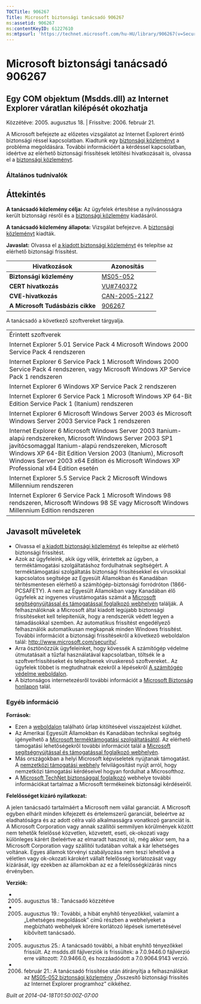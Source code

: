 ```yaml
---
TOCTitle: 906267
Title: Microsoft biztonsági tanácsadó 906267
ms:assetid: 906267
ms:contentKeyID: 61227610
ms:mtpsurl: 'https://technet.microsoft.com/hu-HU/library/906267(v=Security.10)'
---
```




Microsoft biztonsági tanácsadó 906267
=====================================

Egy COM objektum (Msdds.dll) az Internet Explorer váratlan kilépését okozhatja
------------------------------------------------------------------------------

Közzétéve: 2005. augusztus 18. | Frissítve: 2006. február 21.

A Microsoft befejezte az előzetes vizsgálatot az Internet Explorert érintő biztonsági réssel kapcsolatban. Kiadtunk egy [biztonsági közleményt](http://go.microsoft.com/fwlink/?linkid=50690) a probléma megoldására. További információért a kérdéssel kapcsolatban, ideértve az elérhető biztonsági frissítések letöltési hivatkozásait is, olvassa el a [biztonsági közleményt](http://go.microsoft.com/fwlink/?linkid=50690).

### Általános tudnivalók

Áttekintés
----------


**A tanácsadó közlemény célja:** Az ügyfelek értesítése a nyilvánosságra került biztonsági résről és a [biztonsági közlemény](http://go.microsoft.com/fwlink/?linkid=50690) kiadásáról.

**A tanácsadó közlemény állapota:** Vizsgálat befejezve. A [biztonsági közleményt](http://go.microsoft.com/fwlink/?linkid=50690) kiadták.

**Javaslat:** Olvassa el [a kiadott biztonsági közleményt](http://go.microsoft.com/fwlink/?linkid=50690) és telepítse az elérhető biztonsági frissítést.

| Hivatkozások                     | Azonosítás                                                                       |
|----------------------------------|----------------------------------------------------------------------------------|
| **Biztonsági közlemény**         | [MS05-052](http://go.microsoft.com/fwlink/?linkid=50690)                         |
| **CERT hivatkozás**              | [VU\#740372](http://www.kb.cert.org/vuls/id/740372)                              |
| **CVE-hivatkozás**               | [CAN-2005-2127](http://www.cve.mitre.org/cgi-bin/cvename.cgi?name=can-2005-2127) |
| **A Microsoft Tudásbázis cikke** | [906267](http://support.microsoft.com/kb/906267)                                 |

A tanácsadó a következő szoftvereket tárgyalja.

|                                                                                                                                                                                                                                                                                                                           |
|---------------------------------------------------------------------------------------------------------------------------------------------------------------------------------------------------------------------------------------------------------------------------------------------------------------------------|
| Érintett szoftverek                                                                                                                                                                                                                                                                                                       |
| Internet Explorer 5.01 Service Pack 4 Microsoft Windows 2000 Service Pack 4 rendszeren                                                                                                                                                                                                                                    |
| Internet Explorer 6 Service Pack 1 Microsoft Windows 2000 Service Pack 4 rendszeren, vagy Microsoft Windows XP Service Pack 1 rendszeren                                                                                                                                                                                  |
| Internet Explorer 6 Windows XP Service Pack 2 rendszeren                                                                                                                                                                                                                                                                  |
| Internet Explorer 6 Service Pack 1 Microsoft Windows XP 64-Bit Edition Service Pack 1 (Itanium) rendszeren                                                                                                                                                                                                                |
| Internet Explorer 6 Microsoft Windows Server 2003 és Microsoft Windows Server 2003 Service Pack 1 rendszeren                                                                                                                                                                                                              |
| Internet Explorer 6 Microsoft Windows Server 2003 Itanium-alapú rendszereken, Microsoft Windows Server 2003 SP1 javítócsomaggal Itanium-alapú rendszereken, Microsoft Windows XP 64-Bit Edition Version 2003 (Itanium), Microsoft Windows Server 2003 x64 Edition és Microsoft Windows XP Professional x64 Edition esetén |
| Internet Explorer 5.5 Service Pack 2 Microsoft Windows Millennium rendszeren                                                                                                                                                                                                                                              |
| Internet Explorer 6 Service Pack 1 Microsoft Windows 98 rendszeren, Microsoft Windows 98 SE vagy Microsoft Windows Millennium Edition rendszeren                                                                                                                                                                          |

Javasolt műveletek
------------------


-   Olvassa el [a kiadott biztonsági közleményt](http://go.microsoft.com/fwlink/?linkid=50690) és telepítse az elérhető biztonsági frissítést.
-   Azok az ügyfeleink, akik úgy vélik, érintettek az ügyben, a terméktámogatási szolgáltatáshoz fordulhatnak segítségért. A terméktámogatási szolgáltatás biztonsági frissítésekkel és vírusokkal kapcsolatos segítsége az Egyesült Államokban és Kanadában térítésmentesen elérhető a számítógép-biztonsági forródróton (1866-PCSAFETY). A nem az Egyesült Államokban vagy Kanadában élő ügyfelek az ingyenes vírustámogatás számát a [Microsoft segítségnyújtással és támogatással foglalkozó webhelyén](http://support.microsoft.com/security/) találják.
    A felhasználóknak a Microsoft által kiadott legújabb biztonsági frissítéseket kell telepíteniük, hogy a rendszerük védett legyen a támadásokkal szemben. Az automatikus frissítést engedélyező felhasználók automatikusan megkapnak minden Windows frissítést. További információt a biztonsági frissítésekről a következő weboldalon talál: <http://www.microsoft.com/security/>.
-   Arra ösztönözzük ügyfeleinket, hogy kövessék A számítógép védelme útmutatásait a tűzfal használatával kapcsolatban, töltsék le a szoftverfrissítéseket és telepítsenek víruskereső szoftvereket.. Az ügyfelek többet is megtudhatnak ezekről a lépésekről [A számítógép védelme weboldalon](http://www.microsoft.com/protect).
-   A biztonságos internetezésről további információt a [Microsoft Biztonság honlapon](http://www.microsoft.com/security) talál.

### Egyéb információ

**Források:**

-   Ezen a [weboldalon](https://support.microsoft.com/common/survey.aspx?scid=sw;en;1257&amp;showpage=1&amp;ws=technet&amp;sd=tech) található űrlap kitöltésével visszajelzést küldhet.
-   Az Amerikai Egyesült Államokban és Kanadában technikai segítség igényelhető a [Microsoft terméktámogatási szolgáltatásától](http://go.microsoft.com/fwlink/?linkid=21131). Az elérhető támogatási lehetőségekről további információt talál a [Microsoft segítségnyújtással és támogatással foglalkozó webhelyén](http://support.microsoft.com/).
-   Más országokban a helyi Microsoft képviseletek nyújtanak támogatást. A [nemzetközi támogatási webhely](http://go.microsoft.com/fwlink/?linkid=21155) felvilágosítást nyújt arról, hogy nemzetközi támogatási kérdéseivel hogyan fordulhat a Microsofthoz.
-   A [Microsoft TechNet biztonsággal foglalkozó](http://go.microsoft.com/fwlink/?linkid=21132) webhelye további információkat tartalmaz a Microsoft termékeinek biztonsági kérdéseiről.

**Felelősséget kizáró nyilatkozat:**

A jelen tanácsadó tartalmáért a Microsoft nem vállal garanciát. A Microsoft egyben elhárít minden kifejezett és értelemszerű garanciát, beleértve az eladhatóságra és az adott célra való alkalmasságra vonatkozó garanciát is. A Microsoft Corporation vagy annak szállítói semmilyen körülmények között nem tehetők felelőssé közvetlen, közvetett, eseti, ok-okozati vagy különleges kárért (beleértve az elmaradt hasznot is), még akkor sem, ha a Microsoft Corporation vagy szállítói tudatában voltak a kár lehetséges voltának. Egyes államok törvényi szabályozása nem teszi lehetővé a véletlen vagy ok-okozati károkért vállalt felelősség korlátozását vagy kizárását, így ezekben az államokban az ez a felelősségkizárás nincs érvényben.

**Verziók:**

-   2005. augusztus 18.: Tanácsadó közzétéve
-   2005. augusztus 19.: További, a hibát enyhítő tényezőkkel, valamint a „Lehetséges megoldások” című részben a webhelyeket a megbízható webhelyek körére korlátozó lépések ismertetésével kibővített tanácsadó.
-   2005. augusztus 25.: A tanácsadó további, a hibát enyhítő tényezőkkel frissült. Az msdds.dll fájlverziók is frissültek: a 7.0.9446.0 fájlverzió erre változott: 7.0.9466.0, és hozzáadódott a 7.0.9064.9143 verzió.
-   2006. február 21.: A tanácsadó frissítése után átirányítja a felhasználókat az [MS05-052 biztonsági közlemény](http://go.microsoft.com/fwlink/?linkid=50690) „Összesítő biztonsági frissítés az Internet Explorer programhoz” cikkéhez.

*Built at 2014-04-18T01:50:00Z-07:00*
